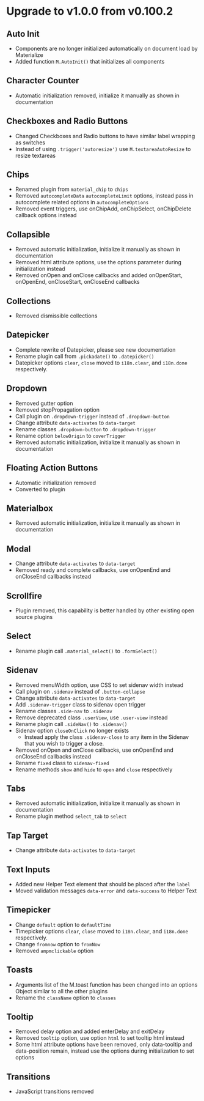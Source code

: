 # Upgrade to v1.0.0 from v0.100.2

## Auto Init
- Components are no longer initialized automatically on document load by Materialize
- Added function `M.AutoInit()` that initializes all components

## Character Counter
- Automatic initialization removed, initialize it manually as shown in documentation


## Checkboxes and Radio Buttons
- Changed Checkboxes and Radio buttons to have similar label wrapping as switches
- Instead of using `.trigger('autoresize')` use `M.textareaAutoResize` to resize textareas


## Chips
- Renamed plugin from `material_chip` to `chips`
- Removed `autocompleteData` `autocompleteLimit` options, instead pass in autocomplete related options in `autocompleteOptions`
- Removed event triggers, use onChipAdd, onChipSelect, onChipDelete callback options instead


## Collapsible
- Removed automatic initialization, initialize it manually as shown in documentation
- Removed html attribute options, use the options parameter during initialization instead
- Removed onOpen and onClose callbacks and added onOpenStart, onOpenEnd, onCloseStart, onCloseEnd callbacks


## Collections
- Removed dismissible collections


## Datepicker
- Complete rewrite of Datepicker, please see new documentation
- Rename plugin call from `.pickadate()` to `.datepicker()`
- Datepicker options `clear`, `close` moved to `i18n.clear`, and `i18n.done` respectively.


## Dropdown
- Removed gutter option
- Removed stopPropagation option
- Call plugin on `.dropdown-trigger` instead of `.dropdown-button`
- Change attribute `data-activates` to `data-target`
- Rename classes `.dropdown-button` to `.dropdown-trigger`
- Rename option `belowOrigin` to `coverTrigger`
- Removed automatic initialization, initialize it manually as shown in documentation


## Floating Action Buttons
- Automatic initialization removed
- Converted to plugin


## Materialbox
- Removed automatic initialization, initialize it manually as shown in documentation


## Modal
- Change attribute `data-activates` to `data-target`
- Removed ready and complete callbacks, use onOpenEnd and onCloseEnd callbacks instead


## Scrollfire
- Plugin removed, this capability is better handled by other existing open source plugins


## Select
- Rename plugin call `.material_select()` to `.formSelect()`


## Sidenav
- Removed menuWidth option, use CSS to set sidenav width instead
- Call plugin on `.sidenav` instead of `.button-collapse`
- Change attribute `data-activates` to `data-target`
- Add `.sidenav-trigger` class to sidenav open trigger
- Rename classes `.side-nav` to `.sidenav`
- Remove deprecated class `.userView`, use `.user-view` instead
- Rename plugin call `.sideNav()` to `.sidenav()`
- Sidenav option `closeOnClick` no longer exists
  - Instead apply the class `.sidenav-close` to any item in the Sidenav that you wish to trigger a close.
- Removed onOpen and onClose callbacks, use onOpenEnd and onCloseEnd callbacks instead
- Rename `fixed` class to `sidenav-fixed`
- Rename methods `show` and `hide` to `open` and `close` respectively


## Tabs
- Removed automatic initialization, initialize it manually as shown in documentation
- Rename plugin method `select_tab` to `select`


## Tap Target
- Change attribute `data-activates` to `data-target`


## Text Inputs
- Added new Helper Text element that should be placed after the `label`
- Moved validation messages `data-error` and `data-success` to Helper Text


## Timepicker
- Change `default` option to `defaultTime`
- Timepicker options `clear`, `close` moved to `i18n.clear`, and `i18n.done` respectively.
- Change `fromnow` option to `fromNow`
- Removed `ampmclickable` option


## Toasts
- Arguments list of the M.toast function has been changed into an options Object similar to all the other plugins
- Rename the `className` option to `classes`


## Tooltip
- Removed delay option and added enterDelay and exitDelay
- Removed `tooltip` option, use option `html` to set tooltip html instead
- Some html attribute options have been removed, only data-tooltip and data-position remain, instead use the options during initialization to set options


## Transitions
- JavaScript transitions removed
